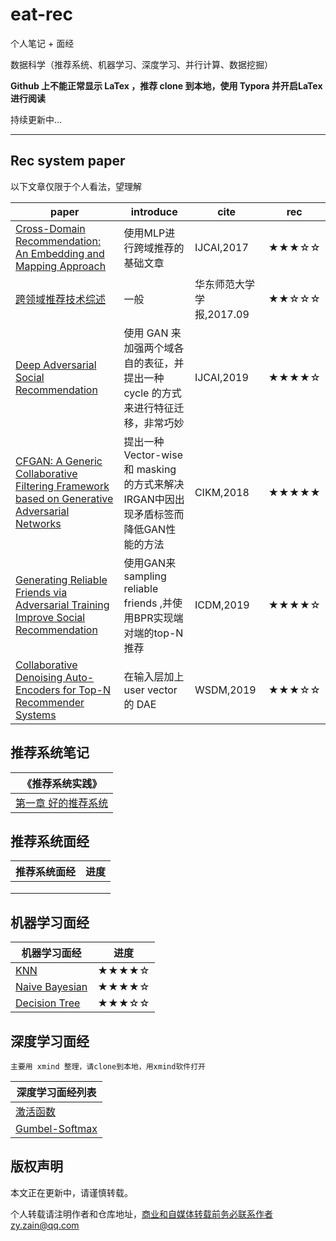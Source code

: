 # eat-rec
个人笔记 + 面经

数据科学（推荐系统、机器学习、深度学习、并行计算、数据挖掘）

**Github 上不能正常显示 LaTex ，推荐 clone 到本地，使用 Typora 并开启LaTex进行阅读**

持续更新中...

------------------------------



## Rec system paper 

以下文章仅限于个人看法，望理解

| paper                                                        | introduce                                                    | cite                     | rec   |
| ------------------------------------------------------------ | ------------------------------------------------------------ | ------------------------ | ----- |
| [Cross-Domain Recommendation: An Embedding and Mapping Approach](https://github.com/ZainZhao/eat-rec/blob/master/rec/paper/guide/Cross-Domain%20Recommendation%2C%20An%20Embedding%20and%20Mapping%20Approach%20.md) | 使用MLP进行跨域推荐的基础文章                                | IJCAI,2017               | ★★★☆☆ |
| [跨领域推荐技术综述](https://github.com/ZainZhao/eat-rec/blob/master/rec/paper/guide/%E8%B7%A8%E9%A2%86%E5%9F%9F%E6%8E%A8%E8%8D%90%E6%8A%80%E6%9C%AF%E7%BB%BC%E8%BF%B0.md) | 一般                                                         | 华东师范大学学报,2017.09 | ★★☆☆☆ |
| [Deep Adversarial Social Recommendation](https://github.com/ZainZhao/eat-rec/blob/master/rec/paper/guide/Deep%20Adversarial%20Social%20Recommendation.md) | 使用 GAN 来加强两个域各自的表征，并提出一种 cycle 的方式来进行特征迁移，非常巧妙 | IJCAI,2019               | ★★★★☆ |
| [CFGAN: A Generic Collaborative Filtering Framework based on Generative Adversarial Networks](https://github.com/ZainZhao/eat-rec/blob/master/rec/paper/CFGAN%20.pdf) | 提出一种 Vector-wise 和 masking 的方式来解决IRGAN中因出现矛盾标签而降低GAN性能的方法 | CIKM,2018                | ★★★★★ |
| [Generating Reliable Friends via Adversarial Training Improve Social Recommendation](https://github.com/ZainZhao/eat-rec/blob/master/rec/paper/guide/Generating%20Reliable%20Friends%20via%20Adversarial%20Training%20Improve%20Social%20Recommendation.xmind) | 使用GAN来sampling reliable friends ,并使用BPR实现端对端的top-N推荐 | ICDM,2019                | ★★★★☆ |
| [Collaborative Denoising Auto-Encoders for Top-N Recommender Systems](https://github.com/ZainZhao/eat-rec/blob/master/rec/paper/guide/Collaborative%20Denoising%20Auto-Encoders%20for%20Top-N%20Recommender%20Systems.xmind) | 在输入层加上 user vector 的 DAE                              | WSDM,2019                | ★★★☆☆ |



## 推荐系统笔记

| 《推荐系统实践》        |
| ----------------------- |
| [第一章 好的推荐系统]() |



## **推荐系统面经**

| 推荐系统面经 | 进度 |
| ------------ | ---- |
|              |      |
|              |      |
|              |      |



## 机器学习面经

| 机器学习面经                                                 | 进度  |
| ------------------------------------------------------------ | ----- |
| [KNN](https://github.com/ZainZhao/eat-rec/blob/master/machine%20learning/KNN-Interview.md) | ★★★★☆ |
| [Naive Bayesian](https://github.com/ZainZhao/eat-rec/blob/master/machine%20learning/Naive%20Bayesian-Interview.md) | ★★★★☆ |
| [Decision Tree](https://github.com/ZainZhao/eat-rec/blob/master/machine%20learning/Decision%20Tree-Interview.md) | ★★★☆☆ |



## 深度学习面经

`主要用 xmind 整理，请clone到本地，用xmind软件打开`

| 深度学习面经列表                                             |
| ------------------------------------------------------------ |
| [激活函数](https://github.com/ZainZhao/eat-rec/blob/master/deep%20learning/mind/%E6%BF%80%E6%B4%BB%E5%87%BD%E6%95%B0.xmind) |
| [Gumbel-Softmax](https://github.com/ZainZhao/eat-rec/blob/master/deep%20learning/mind/Gumbel-Softmax.xmind) |





## 版权声明

本文正在更新中，请谨慎转载。

个人转载请注明作者和仓库地址，商业和自媒体转载前务必联系作者zy.zain@qq.com